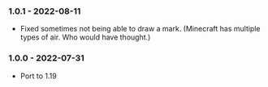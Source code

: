 ### 1.0.1 - 2022-08-11

- Fixed sometimes not being able to draw a mark. (Minecraft has multiple types of air. Who would have thought.)

### 1.0.0 - 2022-07-31

- Port to 1.19
